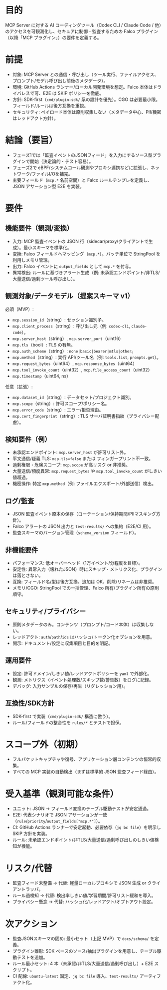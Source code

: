 # 目的

MCP Server に対する AI コーディングツール（Codex CLI / Claude Code / 他）のアクセスを可観測化し、セキュアに制御・監査するための Falco プラグイン（以降「MCP プラグイン」）の要件を定義する。

# 前提

- 対象: MCP Server との通信・呼び出し（ツール実行、ファイルアクセス、プロンプト/モデル呼び出し前後のメタデータ）。
- 環境: GitHub Actions ランナー/ローカル開発環境を想定。Falco 本体はドライバレスで可、E2E は SKIP ポリシーを徹底。
- 方針: SDK-first（`cmd/plugin-sdk/` 系の設計を優先）。CGO は必要最小限。フィールド/ルールは後方互換を重視。
- セキュリティ: ペイロード本体は原則収集しない（メタデータ中心、PII/機密はレッドアクト方針）。

# 結論（要旨）

- フェーズ1では「監査イベントのJSONフィード」を入力にするソース型プラグインで開始（決定論的・テスト容易）。
- フェーズ2で eBPF/システムコール観測やプロキシ連携などに拡張し、ネットワーク/ファイルI/Oを補完。
- 主要フィールド（`mcp.*` 名前空間）と Falco ルールテンプレを定義し、JSON アサーション型 E2E を実装。

# 要件

## 機能要件（観測/変換）
- 入力: MCP 監査イベントの JSON 行（sidecar/proxy/クライアントで生成）。最小スキーマを標準化。
- 変換: Falco フィールドへマッピング（`mcp.*`）。バッチ単位で StringPool を利用しメモリ管理。
- 出力: Falco イベントに `output_fields` として `mcp.*` を付与。
- 異常検出: ルールに基づきアラート生成（例: 未承認エンドポイント/非TLS/大量送信/過剰ツール呼び出し）。

## 観測対象/データモデル（提案スキーマ v1）
必須（MVP）:
- `mcp.session_id`（string）: セッション識別子。
- `mcp.client_process`（string）: 呼び出し元（例: `codex-cli`, `claude-code`）。
- `mcp.server_host`（string）, `mcp.server_port`（uint16）
- `mcp.tls`（bool）: TLS の有無。
- `mcp.auth_scheme`（string）: `none|basic|bearer|mtls|other`。
- `mcp.method`（string）: 実行 API/ツール名（例: `tools.list`, `prompts.get`）。
- `mcp.request_bytes`（uint64）, `mcp.response_bytes`（uint64）
- `mcp.tool_invoke_count`（uint32）, `mcp.file_access_count`（uint32）
- `mcp.timestamp`（uint64, ns）

任意（拡張）:
- `mcp.dataset_id`（string）: データセット/プロジェクト識別。
- `mcp.scope`（string）: 許可スコープ/ポリシー名。
- `mcp.error_code`（string）: エラー/拒否理由。
- `mcp.cert_fingerprint`（string）: TLS サーバ証明書指紋（プライバシー配慮）。

## 検知要件（例）
- 未承認エンドポイント: `mcp.server_host` が許可リスト外。
- 平文通信/疑義 TLS: `mcp.tls=false` または フィンガープリント不一致。
- 過剰権限・危険スコープ: `mcp.scope` が高リスク or 非推奨。
- 大量送信/頻度異常: `mcp.request_bytes` や `mcp.tool_invoke_count` がしきい値超過。
- 機密操作: 特定 `mcp.method`（例: ファイルエクスポート/外部送信）検出。

## ログ/監査
- JSON 監査イベント原本の保存（ローテーション/保持期間/PIIマスキング方針）。
- Falco アラートの JSON 出力と `test-results/` への集約（E2E/CI 用）。
- 監査スキーマのバージョン管理（`schema_version` フィールド）。

## 非機能要件
- パフォーマンス: 低オーバーヘッド（1万イベント/分程度を目標）。
- 安定性: 異常入力（壊れたJSON）時にスキップ・メトリクス化、プラグインは落とさない。
- 互換: フィールド名/型は後方互換。追加は OK、削除/リネームは非推奨。
- メモリ/CGO: StringPool での一括管理、Falco 所有/プラグイン所有の原則順守。

## セキュリティ/プライバシー
- 原則メタデータのみ。コンテンツ（プロンプト/コード本体）は収集しない。
- レッドアクト: `auth`/`path`/`ids` はハッシュ/トークン化オプションを用意。
- 開示: ドキュメント/設定に収集項目と目的を明記。

## 運用要件
- 設定: 許可ドメイン/しきい値/レッドアクトポリシーを `yaml` で外部化。
- 観測: メトリクス（イベント処理数/スキップ数/警告数）をログに記録。
- デバッグ: 入力サンプルの保存/再生（リグレッション用）。

## 互換性/SDK方針
- SDK-first で実装（`cmd/plugin-sdk/` 構造に倣う）。
- ルール/フィールドの整合性を `rules/*` とテストで担保。

# スコープ外（初期）
- フルパケットキャプチャや復号、アプリケーション層コンテンツの恒常的収集。
- すべての MCP 実装の自動検出（まずは標準的 JSON 監査フィード経由）。

# 受入基準（観測可能な条件）
- ユニット: JSON → フィールド変換のテーブル駆動テストが安定通過。
- E2E: 代表シナリオで JSON アサーションが一致（`rule`/`priority`/`output_fields["mcp.*"]`）。
- CI: GitHub Actions ランナーで安定起動、必要依存（`jq bc file`）を明示し SKIP 方針を実装。
- ルール: 未承認エンドポイント/非TLS/大量送信/過剰呼び出しのしきい値検知が機能。

# リスク/代替
- 監査フィード未整備 → 代替: 軽量ローカルプロキシで JSON 生成 or クライアントラッパ。
- ルール過検知 → 代替: 検出率しきい値/学習期間/許可リスト緩和を導入。
- プライバシー懸念 → 代替: ハッシュ化/レッドアクト/オプトアウト設定。

# 次アクション
- 監査JSONスキーマの固め: 最小セット（上記 MVP）で `docs/schema/` を定義。
- プラグイン雛形: SDK ベースのソース/抽出プラグインを用意し、テーブル駆動テストを追加。
- ルール最小セット: 4 本（未承認/非TLS/大量送信/過剰呼び出し）+ E2E スクリプト。
- CI 配線: `ubuntu-latest` 固定、`jq bc file` 導入、`test-results/` アーティファクト化。
